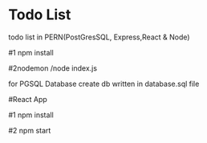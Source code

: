 # Todo List 
todo list in PERN(PostGresSQL, Express,React & Node)

#1 npm install 

#2nodemon /node index.js

for PGSQL Database create db written in database.sql file  

#React App

#1 npm install 

#2 npm start
